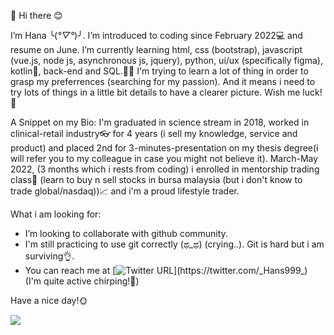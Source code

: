 👋 Hi there 😊

I’m Hana ╰(*°▽°*)╯. I’m introduced to coding since February 2022💻 and resume on June. I’m currently learning html, css (bootstrap), javascript (vue.js, node js, asynchronous js, jquery), python, ui/ux (specifically figma), kotlin📱, back-end and SQL.👩‍💻  I'm trying to learn a lot of thing in order to grasp my preferrences (searching for my passion). And it means i need to try lots of things in a little bit details to have a clearer picture. Wish me luck!🥷

A Snippet on my Bio: I'm graduated in science stream in 2018, worked in clinical-retail industry👓 for 4 years (i sell my knowledge, service and product) and placed 2nd for 3-minutes-presentation on my thesis degree(i will refer you to my colleague in case you might not believe it). March-May 2022, (3 months which i rests from coding) i enrolled in mentorship trading class🚀 (learn to buy n sell stocks in bursa malaysia (but i don't know to trade global/nasdaq))📈 and i'm a proud lifestyle trader.


What i am looking for:
- I’m looking to collaborate with github community. 
- I'm still practicing to use git correctly (ಥ_ಥ) (crying..). Git is hard but i am surviving👌. 
- You can reach me at [![Twitter URL](https://img.shields.io/twitter/url/https/twitter.com/_Hans999_.svg?style=social&label=Follow%20%40_Hans999_)](https://twitter.com/_Hans999_)  
(I'm quite active chirping!🙈)


Have a nice day!🌞

<!---
Hanss4869/Hanss4869 is a ✨ special ✨ repository because its `README.md` (this file) appears on your GitHub profile.
You can click the Preview link to take a look at your changes.
--->
![](https://komarev.com/ghpvc/?username=Hans4869)
